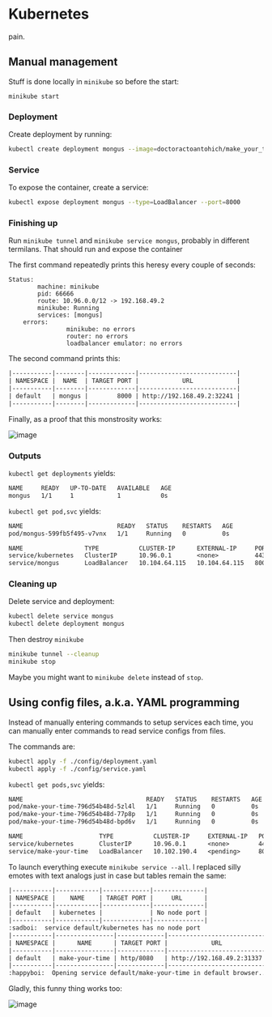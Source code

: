 # Kubernetes

pain.

## Manual management

Stuff is done locally in `minikube` so before the start:

`minikube start`

### Deployment

Create deployment by running:

```bash
kubectl create deployment mongus --image=doctoractoantohich/make_your_time:latest
```

### Service

To expose the container, create a service:

```bash
kubectl expose deployment mongus --type=LoadBalancer --port=8000
```

### Finishing up

Run `minikube tunnel` and `minikube service mongus`, probably in different termilans.
That should run and expose the container

The first command repeatedly prints this heresy every couple of seconds:

```
Status:
        machine: minikube
        pid: 66666
        route: 10.96.0.0/12 -> 192.168.49.2
        minikube: Running
        services: [mongus]
    errors:
                minikube: no errors
                router: no errors
                loadbalancer emulator: no errors

```

The second command prints this:

```txt
|-----------|--------|-------------|---------------------------|
| NAMESPACE |  NAME  | TARGET PORT |            URL            |
|-----------|--------|-------------|---------------------------|
| default   | mongus |        8000 | http://192.168.49.2:32241 |
|-----------|--------|-------------|---------------------------|
```

Finally, as a proof that this monstrosity works:

![image](https://user-images.githubusercontent.com/49134679/197895424-b2b02772-8b68-4afa-bf7f-9e27d82b4ad0.png)

### Outputs

`kubectl get deployments` yields:

```txt
NAME     READY   UP-TO-DATE   AVAILABLE   AGE
mongus   1/1     1            1           0s
```

`kubectl get pod,svc` yields:

```txt
NAME                          READY   STATUS    RESTARTS   AGE
pod/mongus-599fb5f495-v7vnx   1/1     Running   0          0s

NAME                 TYPE           CLUSTER-IP      EXTERNAL-IP     PORT(S)          AGE
service/kubernetes   ClusterIP      10.96.0.1       <none>          443/TCP          16y
service/mongus       LoadBalancer   10.104.64.115   10.104.64.115   8000:32241/TCP   0s
```

### Cleaning up

Delete service and deployment:

```bash
kubectl delete service mongus
kubectl delete deployment mongus
```

Then destroy `minikube`

```bash
minikube tunnel --cleanup
minikube stop
```

Maybe you might want to `minikube delete` instead of `stop`.

## Using config files, a.k.a. YAML programming

Instead of manually entering commands to setup services each time, you can manually enter commands to read service configs from files.

The commands are:

```bash
kubectl apply -f ./config/deployment.yaml
kubectl apply -f ./config/service.yaml
```

`kubectl get pods,svc` yields:

```txt
NAME                                  READY   STATUS    RESTARTS   AGE
pod/make-your-time-796d54b48d-5zl4l   1/1     Running   0          0s
pod/make-your-time-796d54b48d-77p8p   1/1     Running   0          0s
pod/make-your-time-796d54b48d-bpd6v   1/1     Running   0          0s

NAME                     TYPE           CLUSTER-IP     EXTERNAL-IP   PORT(S)          AGE
service/kubernetes       ClusterIP      10.96.0.1      <none>        443/TCP          1.7sg
service/make-your-time   LoadBalancer   10.102.190.4   <pending>     8080:31337/TCP   0s
```

To launch everything execute `minikube service --all`.
I replaced silly emotes with text analogs just in case but tables remain the same:

```txt
|-----------|------------|-------------|--------------|
| NAMESPACE |    NAME    | TARGET PORT |     URL      |
|-----------|------------|-------------|--------------|
| default   | kubernetes |             | No node port |
|-----------|------------|-------------|--------------|
:sadboi:  service default/kubernetes has no node port
|-----------|----------------|-------------|---------------------------|
| NAMESPACE |      NAME      | TARGET PORT |            URL            |
|-----------|----------------|-------------|---------------------------|
| default   | make-your-time | http/8080   | http://192.168.49.2:31337 |
|-----------|----------------|-------------|---------------------------|
:happyboi:  Opening service default/make-your-time in default browser...
```

Gladly, this funny thing works too:

![image](https://user-images.githubusercontent.com/49134679/197900125-c19ae32a-275a-48ec-8db1-2bcdb51b249b.png)
